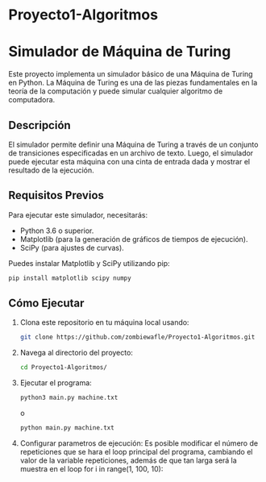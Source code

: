 # Proyecto1-Algoritmos

# Simulador de Máquina de Turing

Este proyecto implementa un simulador básico de una Máquina de Turing en Python. La Máquina de Turing es una de las piezas fundamentales en la teoría de la computación y puede simular cualquier algoritmo de computadora.

## Descripción

El simulador permite definir una Máquina de Turing a través de un conjunto de transiciones especificadas en un archivo de texto. Luego, el simulador puede ejecutar esta máquina con una cinta de entrada dada y mostrar el resultado de la ejecución.

## Requisitos Previos

Para ejecutar este simulador, necesitarás:

- Python 3.6 o superior.
- Matplotlib (para la generación de gráficos de tiempos de ejecución).
- SciPy (para ajustes de curvas).

Puedes instalar Matplotlib y SciPy utilizando pip:

```bash
pip install matplotlib scipy numpy
```
## Cómo Ejecutar

1. Clona este repositorio en tu máquina local usando:
   ```bash
   git clone https://github.com/zombiewafle/Proyecto1-Algoritmos.git

2. Navega al directorio del proyecto:
   ```bash
   cd Proyecto1-Algoritmos/

4. Ejecutar el programa:
   ```bash
   python3 main.py machine.txt
   ```
   o
   ```bash
   python main.py machine.txt

6. Configurar parametros de ejecución:
   Es posible modificar el número de repeticiones que se hara el loop principal del programa, cambiando el valor de la variable repeticiones, además de que tan larga será la muestra en el loop for i in range(1, 100, 10):
